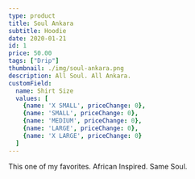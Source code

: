 ```yaml
---
type: product
title: Soul Ankara
subtitle: Hoodie
date: 2020-01-21
id: 1
price: 50.00
tags: ["Drip"]
thumbnail: ./img/soul-ankara.png
description: All Soul. All Ankara.
customField: 
  name: Shirt Size
  values: [
    {name: 'X SMALL', priceChange: 0},
    {name: 'SMALL', priceChange: 0}, 
    {name: 'MEDIUM', priceChange: 0},
    {name: 'LARGE', priceChange: 0},
    {name: 'X LARGE', priceChange: 0}
  ]
---
```


This one of my favorites. African Inspired. Same Soul.
